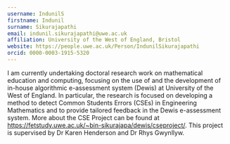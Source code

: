 ```yaml
---
username: IndunilS
firstname: Indunil
surname: Sikurajapathi
email: indunil.sikurajapathi@uwe.ac.uk
affiliation: University of the West of England, Bristol
website: https://people.uwe.ac.uk/Person/IndunilSikurajapathi
orcid: 0000-0003-1915-5320
---
```

I am currently undertaking doctoral research work on mathematical education and computing, focusing on the use of and the development of in-house algorithmic e-assessment system (Dewis) at University of the West of England. In particular, the research is focused on developing a method to detect Common Students Errors (CSEs) in Engineering Mathematics and to provide tailored feedback in the Dewis e-assessment system. More about the CSE Project can be found at <https://fetstudy.uwe.ac.uk/~bin-sikurajapa/dewis/cseproject/>. This project is supervised by Dr Karen Henderson and Dr Rhys Gwynllyw.
